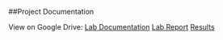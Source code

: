 ##Project Documentation

View on Google Drive: 
[Lab Documentation](https://drive.google.com/open?id=0B4CF__kbczDjSndUYTE5OWxDTHM&authuser=0)
[Lab Report](https://drive.google.com/open?id=0B4CF__kbczDjd2JWT05PTjlOY3M&authuser=0)
[Results](https://drive.google.com/open?id=0B4CF__kbczDjTEs5OHVfZVoxVVE&authuser=0)